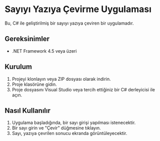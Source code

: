 # Sayıyı Yazıya Çevirme Uygulaması

Bu, C# ile geliştirilmiş bir sayıyı yazıya çeviren bir uygulamadır.

## Gereksinimler

- .NET Framework 4.5 veya üzeri

## Kurulum

1. Projeyi klonlayın veya ZIP dosyası olarak indirin.
2. Proje klasörüne gidin.
3. Proje dosyasını Visual Studio veya tercih ettiğiniz bir C# derleyicisi ile açın.

## Nasıl Kullanılır

1. Uygulama başladığında, bir sayı girişi yapılması istenecektir.
2. Bir sayı girin ve "Çevir" düğmesine tıklayın.
3. Sayı, yazıya çevrilen sonucu ekranda görüntüleyecektir.
